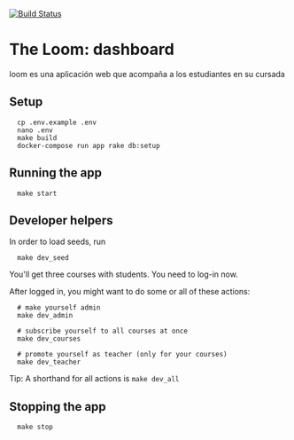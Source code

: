 [![Build Status](https://travis-ci.org/the-loom/dashboard.svg?branch=master)](https://travis-ci.org/the-loom/dashboard)

# The Loom: dashboard

loom es una aplicación web que acompaña a los estudiantes en su cursada

## Setup

```shell
  cp .env.example .env
  nano .env
  make build
  docker-compose run app rake db:setup
```  

## Running the app

```shell
  make start
```

## Developer helpers

In order to load seeds, run

```shell
  make dev_seed
```

You'll get three courses with students. You need to log-in now.

After logged in, you might want to do some or all of these actions:

```shell
  # make yourself admin
  make dev_admin

  # subscribe yourself to all courses at once
  make dev_courses

  # promote yourself as teacher (only for your courses)
  make dev_teacher
```

Tip: A shorthand for all actions is `make dev_all`

## Stopping the app

```shell
  make stop
```

